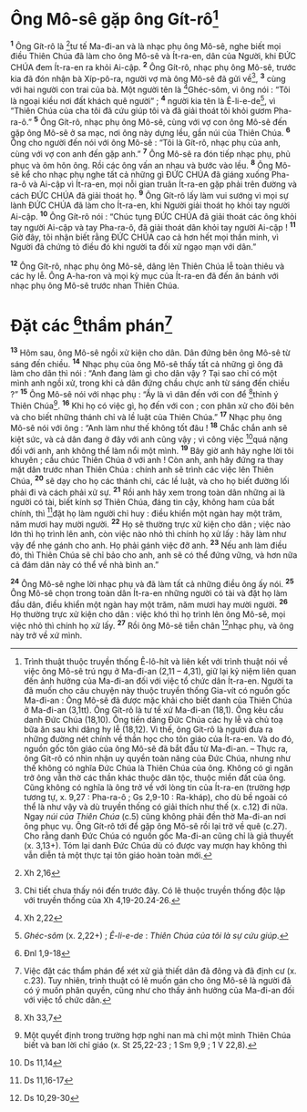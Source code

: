 # Ông Mô-sê gặp ông Gít-rô[^1]
<sup><b>1</b></sup> Ông Gít-rô là [^1*]tư tế Ma-đi-an và là nhạc phụ ông Mô-sê, nghe biết mọi điều Thiên Chúa đã làm cho ông Mô-sê và Ít-ra-en, dân của Người, khi ĐỨC CHÚA đem Ít-ra-en ra khỏi Ai-cập. <sup><b>2</b></sup> Ông Gít-rô, nhạc phụ ông Mô-sê, trước kia đã đón nhận bà Xíp-pô-ra, người vợ mà ông Mô-sê đã gửi về[^2], <sup><b>3</b></sup> cùng với hai người con trai của bà. Một người tên là [^2*]Ghéc-sôm, vì ông nói : “Tôi là ngoại kiều nơi đất khách quê người” ; <sup><b>4</b></sup> người kia tên là Ê-li-e-de[^3], vì “Thiên Chúa của cha tôi đã cứu giúp tôi và đã giải thoát tôi khỏi gươm Pha-ra-ô.” <sup><b>5</b></sup> Ông Gít-rô, nhạc phụ ông Mô-sê, cùng với vợ con ông Mô-sê đến gặp ông Mô-sê ở sa mạc, nơi ông này dựng lều, gần núi của Thiên Chúa. <sup><b>6</b></sup> Ông cho người đến nói với ông Mô-sê : “Tôi là Gít-rô, nhạc phụ của anh, cùng với vợ con anh đến gặp anh.” <sup><b>7</b></sup> Ông Mô-sê ra đón tiếp nhạc phụ, phủ phục và ôm hôn ông. Rồi các ông vấn an nhau và bước vào lều. <sup><b>8</b></sup> Ông Mô-sê kể cho nhạc phụ nghe tất cả những gì ĐỨC CHÚA đã giáng xuống Pha-ra-ô và Ai-cập vì Ít-ra-en, mọi nỗi gian truân Ít-ra-en gặp phải trên đường và cách ĐỨC CHÚA đã giải thoát họ. <sup><b>9</b></sup> Ông Gít-rô lấy làm vui sướng vì mọi sự lành ĐỨC CHÚA đã làm cho Ít-ra-en, khi Người giải thoát họ khỏi tay người Ai-cập. <sup><b>10</b></sup> Ông Gít-rô nói : “Chúc tụng ĐỨC CHÚA đã giải thoát các ông khỏi tay người Ai-cập và tay Pha-ra-ô, đã giải thoát dân khỏi tay người Ai-cập ! <sup><b>11</b></sup> Giờ đây, tôi nhận biết rằng ĐỨC CHÚA cao cả hơn hết mọi thần minh, vì Người đã chứng tỏ điều đó khi người ta đối xử ngạo mạn với dân.”

<sup><b>12</b></sup> Ông Gít-rô, nhạc phụ ông Mô-sê, dâng lên Thiên Chúa lễ toàn thiêu và các hy lễ. Ông A-ha-ron và mọi kỳ mục của Ít-ra-en đã đến ăn bánh với nhạc phụ ông Mô-sê trước nhan Thiên Chúa.

# Đặt các [^3*]thẩm phán[^4]
<sup><b>13</b></sup> Hôm sau, ông Mô-sê ngồi xử kiện cho dân. Dân đứng bên ông Mô-sê từ sáng đến chiều. <sup><b>14</b></sup> Nhạc phụ của ông Mô-sê thấy tất cả những gì ông đã làm cho dân thì nói : “Anh đang làm gì cho dân vậy ? Tại sao chỉ có một mình anh ngồi xử, trong khi cả dân đứng chầu chực anh từ sáng đến chiều ?” <sup><b>15</b></sup> Ông Mô-sê nói với nhạc phụ : “Ấy là vì dân đến với con để [^4*]thỉnh ý Thiên Chúa[^5]. <sup><b>16</b></sup> Khi họ có việc gì, họ đến với con ; con phân xử cho đôi bên và cho biết những thánh chỉ và lề luật của Thiên Chúa.” <sup><b>17</b></sup> Nhạc phụ ông Mô-sê nói với ông : “Anh làm như thế không tốt đâu ! <sup><b>18</b></sup> Chắc chắn anh sẽ kiệt sức, và cả dân đang ở đây với anh cũng vậy ; vì công việc [^5*]quá nặng đối với anh, anh không thể làm nổi một mình. <sup><b>19</b></sup> Bây giờ anh hãy nghe lời tôi khuyên ; cầu chúc Thiên Chúa ở với anh ! Còn anh, anh hãy đứng ra thay mặt dân trước nhan Thiên Chúa : chính anh sẽ trình các việc lên Thiên Chúa, <sup><b>20</b></sup> sẽ dạy cho họ các thánh chỉ, các lề luật, và cho họ biết đường lối phải đi và cách phải xử sự. <sup><b>21</b></sup> Rồi anh hãy xem trong toàn dân những ai là người có tài, biết kính sợ Thiên Chúa, đáng tin cậy, không ham của bất chính, thì [^6*]đặt họ làm người chỉ huy : điều khiển một ngàn hay một trăm, năm mươi hay mười người. <sup><b>22</b></sup> Họ sẽ thường trực xử kiện cho dân ; việc nào lớn thì họ trình lên anh, còn việc nào nhỏ thì chính họ xử lấy : hãy làm như vậy để nhẹ gánh cho anh. Họ phải gánh việc đỡ anh. <sup><b>23</b></sup> Nếu anh làm điều đó, thì Thiên Chúa sẽ chỉ bảo cho anh, anh sẽ có thể đứng vững, và hơn nữa cả đám dân này có thể về nhà bình an.”

<sup><b>24</b></sup> Ông Mô-sê nghe lời nhạc phụ và đã làm tất cả những điều ông ấy nói. <sup><b>25</b></sup> Ông Mô-sê chọn trong toàn dân Ít-ra-en những người có tài và đặt họ làm đầu dân, điều khiển một ngàn hay một trăm, năm mươi hay mười người. <sup><b>26</b></sup> Họ thường trực xử kiện cho dân : việc khó thì họ trình lên ông Mô-sê, mọi việc nhỏ thì chính họ xử lấy. <sup><b>27</b></sup> Rồi ông Mô-sê tiễn chân [^7*]nhạc phụ, và ông này trở về xứ mình.

[^1]: Trình thuật thuộc truyền thống Ê-lô-hít và liên kết với trình thuật nói về việc ông Mô-sê trú ngụ ở Ma-đi-an (2,11 – 4,31), giữ lại kỷ niệm liên quan đến ảnh hưởng của Ma-đi-an đối với việc tổ chức dân Ít-ra-en. Người ta đã muốn cho câu chuyện này thuộc truyền thống Gia-vít có nguồn gốc Ma-đi-an : Ông Mô-sê đã được mặc khải cho biết danh của Thiên Chúa ở Ma-đi-an (3,1tt). Ông Gít-rô là tư tế xứ Ma-đi-an (18,1). Ông kêu cầu danh Đức Chúa (18,10). Ông tiến dâng Đức Chúa các hy lễ và chủ toạ bữa ăn sau khi dâng hy lễ (18,12). Vì thế, ông Gít-rô là người đưa ra những đường nét chính về thần học cho tôn giáo của Ít-ra-en. Và do đó, nguồn gốc tôn giáo của ông Mô-sê đã bắt đầu từ Ma-đi-an. – Thực ra, ông Gít-rô có nhìn nhận uy quyền toàn năng của Đức Chúa, nhưng như thế không có nghĩa Đức Chúa là Thiên Chúa của ông. Không có gì ngăn trở ông vẫn thờ các thần khác thuộc dân tộc, thuộc miền đất của ông. Cũng không có nghĩa là ông trở về với lòng tin của Ít-ra-en (trường hợp tương tự, x. 9,27 : Pha-ra-ô ; Gs 2,9-10 : Ra-kháp), cho dù bề ngoài có thể là như vậy và dù truyền thống có giải thích như thế (x. c.12) đi nữa. Ngay <i>núi của Thiên Chúa</i> (c.5) cũng không phải đền thờ Ma-đi-an nơi ông phục vụ. Ông Gít-rô tới để gặp ông Mô-sê rồi lại trở về quê (c.27). Cho rằng danh Đức Chúa có nguồn gốc Ma-đi-an cũng chỉ là giả thuyết (x. 3,13+). Tóm lại danh Đức Chúa dù có được vay mượn hay không thì vẫn diễn tả một thực tại tôn giáo hoàn toàn mới.
[^2]: Chi tiết chưa thấy nói đến trước đây. Có lẽ thuộc truyền thống độc lập với truyền thống của Xh 4,19-20.24-26.
[^3]: <i>Ghéc-sôm</i> (x. 2,22+) ; <i>Ê-li-e-de</i> : <i>Thiên Chúa của tôi là sự cứu giúp</i>.
[^4]: Việc đặt các thẩm phán để xét xử giả thiết dân đã đông và đã định cư (x. c.23). Tuy nhiên, trình thuật có lẽ muốn gán cho ông Mô-sê là người đã có ý muốn phân quyền, cũng như cho thấy ảnh hưởng của Ma-đi-an đối với việc tổ chức dân.
[^5]: Một quyết định trong trường hợp nghi nan mà chỉ một mình Thiên Chúa biết và ban lời chỉ giáo (x. St 25,22-23 ; 1 Sm 9,9 ; 1 V 22,8).
[^1*]: Xh 2,16
[^2*]: Xh 2,22
[^3*]: Đnl 1,9-18
[^4*]: Xh 33,7
[^5*]: Ds 11,14
[^6*]: Ds 11,16-17
[^7*]: Ds 10,29-30

